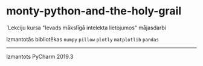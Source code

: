 # monty-python-and-the-holy-grail

`Lekciju kursa "Ievads mākslīgā intelekta lietojumos" mājasdarbi

Izmantotās bibliotēkas `numpy` `pillow` `plotly` `matplotlib` `pandas`

---
Izmantots PyCharm 2019.3



